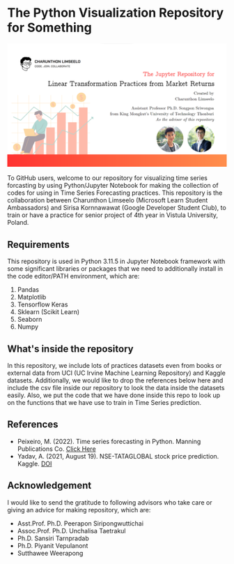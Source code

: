 # The Python Visualization Repository for Something

![](banner.png)

To GitHub users, welcome to our repository for visualizing time series forcasting by using Python/Jupyter Notebook for making the collection of codes for using in Time Series Forecasting practices. This repository is the collaboration between Charunthon Limseelo (Microsoft Learn Student Ambassadors) and Sirisa Kornnawawat (Google Developer Student Club), to train or have a practice for senior project of 4th year in Vistula University, Poland.

## Requirements

This repository is used in Python 3.11.5 in Jupyter Notebook framework with some significant libraries or packages that we need to additionally install in the code editor/PATH environment, which are:
1. Pandas
2. Matplotlib
3. Tensorflow Keras
4. Sklearn (Scikit Learn)
5. Seaborn
6. Numpy

## What's inside the repository

In this repository, we include lots of practices datasets even from books or external data from UCI (UC Irvine Machine Learning Repository) and Kaggle datasets. Additionally, we would like to drop the references below here and include the csv file inside our repository to look the data inside the datasets easily. Also, we put the code that we have done inside this repo to look up on the functions that we have use to train in Time Series prediction.

## References
* Peixeiro, M. (2022). Time series forecasting in Python. Manning Publications Co. [Click Here](https://www.oreilly.com/library/view/time-series-forecasting/9781617299889/)
* Yadav, A. (2021, August 19). NSE-TATAGLOBAL stock price prediction. Kaggle. [DOI](https://www.kaggle.com/code/ankiii07/nse-tataglobal-stock-price-prediction)

## Acknowledgement
I would like to send the gratitude to following advisors who take care or giving an advice for making repository, which are:
- Asst.Prof. Ph.D. Peerapon Siripongwuttichai
- Assoc.Prof. Ph.D. Unchalisa Taetrakul
- Ph.D. Sansiri Tarnpradab
- Ph.D. Piyanit Vepulanont
- Sutthawee Weerapong
